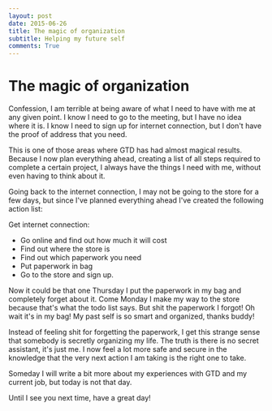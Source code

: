 ```yaml
---
layout: post
date: 2015-06-26
title: The magic of organization
subtitle: Helping my future self
comments: True
---
```


# The magic of organization

Confession, I am terrible at being aware of what I need to have with me at any given point. I know I need to go to the meeting, but I have no idea where it is. I know I need to sign up for internet connection, but I don't have the proof of address that you need.

This is one of those areas where GTD has had almost magical results. Because I now plan everything ahead, creating a list of all steps required to complete a certain project, I always have the things I need with me, without even having to think about it.

Going back to the internet connection, I may not be going to the store for a few days, but since I've planned everything ahead I've created the following action list:

Get internet connection:
- Go online and find out how much it will cost
- Find out where the store is
- Find out which paperwork you need
- Put paperwork in bag
- Go to the store and sign up.

Now it could be that one Thursday I put the paperwork in my bag and completely forget about it. Come Monday I make my way to the store because that's what the todo list says. But shit the paperwork I forgot! Oh wait it's in my bag! My past self is so smart and organized, thanks buddy!

Instead of feeling shit for forgetting the paperwork, I get this strange sense that somebody is secretly organizing my life. The truth is there is no secret assistant, it's just me. I now feel a lot more safe and secure in the knowledge that the very next action I am taking is the right one to take.

Someday I will write a bit more about my experiences with GTD and my current job, but today is not that day.

Until I see you next time, have a great day!

